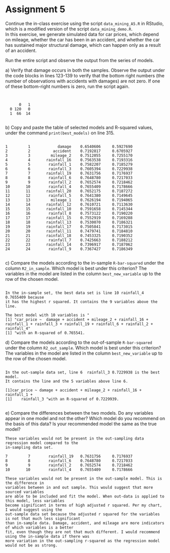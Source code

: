 
# Assignment 5


Continue the in-class exercise using the script 
```data_mining_A5.R``` in RStudio, 
which is a modified version of the script 
```data_mining_demo.R```.  
In this exercise, we generate simulated data for car prices, 
which depend on mileage, 
whether the car has been in an accident, 
and whether the car has sustained major structural damage, 
which can happen only as a result of an accident. 



Run the entire script and observe the output from the 
series of models.


		
a) Verify that damage occurs in both the samples. 
	Observe the output under the code blocks in lines 123-139
	to verify that the bottom right numbers 
	(the number of observations with accidents with damages) are not zero.
	If one of these bottom-right numbers is zero, run the script again. 
	
```


      0   1
  0 120   0
  1  66  14


```

		
b) Copy and paste the table of selected models and R-squared values, 
	under the command ```print(best_models)``` on line 315. 
	
```

1         1            damage    0.6540606     0.5927690
2         2          accident    0.7192817     0.6705927
3         3         mileage_2    0.7512055     0.7255170
4         4       rainfall_16    0.7563538     0.7193316
5         5        rainfall_1    0.7582207     0.7185279
6         6        rainfall_3    0.7605394     0.7229938
7         7       rainfall_19    0.7631756     0.7176937
8         8        rainfall_6    0.7648780     0.7217033
9         9        rainfall_2    0.7652574     0.7218462
10       10        rainfall_4    0.7655409     0.7178666
11       11       rainfall_20    0.7652175     0.7187272
12       12        rainfall_5    0.7641380     0.7149645
13       13         mileage_1    0.7626194     0.7194065
14       14       rainfall_12    0.7610721     0.7113630
15       15       rainfall_10    0.7591658     0.7145344
16       16        rainfall_8    0.7573122     0.7190220
17       17       rainfall_15    0.7552919     0.7169288
18       18       rainfall_13    0.7530070     0.7186321
19       19       rainfall_17    0.7505841     0.7173015
20       20       rainfall_11    0.7479741     0.7184810
21       21       rainfall_18    0.7453325     0.7190352
22       22        rainfall_7    0.7425663     0.7188212
23       23       rainfall_14    0.7396917     0.7187062
24       24        rainfall_9    0.7367427     0.7186349


```

		
c) Compare the models according to the in-sample ```R-bar-squared``` 
		under the column ```R2_in_sample```. 
		Which model is best under this criterion? 
		The variables in the model are listed in the column ```best_new_variable```
		up to the row of the chosen model. 

```

In the in-sample set, the best data set is line 10 rainfall_4    0.7655409 because 
it has the highest r squared. It contains the 9 variables above the line.

The best model with 10 variables is "
[1] "car_price ~  damage + accident + mileage_2 + rainfall_16 + rainfall_1 + rainfall_3 + rainfall_19 + rainfall_6 + rainfall_2 + rainfall_4"
[1] "with an R-squared of 0.765541.
```
		
d) Compare the models according to the out-of-sample ```R-bar-squared``` 
		under the column ```R2_out_sample```. 
		Which model is best under this criterion? 
		The variables in the model are listed in the column ```best_new_variable```
		up to the row of the chosen model. 

```

In the out-sample data set, line 6  rainfall_3 0.7229938 is the best model. 
It contains the line and the 5 variables above line 6. 

[1]car_price ~ damage + accident + mileage_2 + rainfall_16 + rainfall_1 + 
[1]    rainfall_3 "with an R-squared of 0.7229939.


```
		
e) Compare the differences between the two models.
		Do any variables appear in one model and not the other?
		Which model do you recommend on the basis of this data? 
		Is your recommended model the same as the true model? 



```
These variables would not be present in the out-sampling data regression model compared to the
in-sampling data set. 

7         7        rainfall_19   0.7631756     0.7176937
8         8        rainfall_6    0.7648780     0.7217033
9         9        rainfall_2    0.7652574     0.7218462
10       10        rainfall_4    0.7655409     0.7178666

These variables would not be present in the out-sample model. This is the difference in 
variables between in and out sample. This would suggest that more sourced variables
are able to be included and fit the model. When out-data is applied to this model, less variables
become significant in terms of high adjusted r squared. Per my chart, I would suggest using the 
out-sample data set because the adjusted r squared for the variables is not that much less significant
than in-sample data. Damage, accident, and mileage are more indicators of which variables is a better
fit, even though they are not that much different. I would recommend using the in-sample data if there was
more variation in the out-sampling r-squared as the regression model would not be as strong.


```
